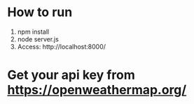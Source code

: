 # How to run

1. npm install
2. node server.js
3. Access: http://localhost:8000/

# Get your api key from https://openweathermap.org/
